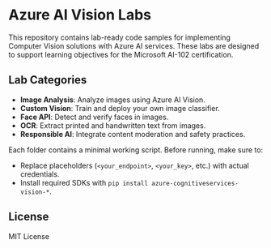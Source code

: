 # Azure AI Vision Labs

This repository contains lab-ready code samples for implementing Computer Vision solutions with Azure AI services. These labs are designed to support learning objectives for the Microsoft AI-102 certification.

## Lab Categories

- **Image Analysis**: Analyze images using Azure AI Vision.
- **Custom Vision**: Train and deploy your own image classifier.
- **Face API**: Detect and verify faces in images.
- **OCR**: Extract printed and handwritten text from images.
- **Responsible AI**: Integrate content moderation and safety practices.

Each folder contains a minimal working script. Before running, make sure to:
- Replace placeholders (`<your_endpoint>`, `<your_key>`, etc.) with actual credentials.
- Install required SDKs with `pip install azure-cognitiveservices-vision-*`.

## License
MIT License